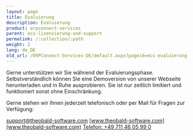 ```yaml
---
layout: page
title: Evaluierung
description: Evaluierung
product: erpconnect-services
parent: ecs-lizenzierung-und-support
permalink: /:collection/:path
weight: 2
lang: de_DE
old_url: /ERPConnect-Services-DE/default.aspx?pageid=ecs-evaluierung
---
```


Gerne unterstützen wir Sie während der Evaluierungsphase. Selbstverständlich können Sie eine Demoversion von unserer Webseite herunterladen und in Ruhe ausprobieren. Sie ist nur zeitlich limitiert und funktioniert sonst ohne Einschränkung.

Gerne stehen wir Ihnen jederzeit telefonisch oder per Mail für Fragen zur Verfügung:

[support@theobald-software.com](support@theobald-software.com)
[www.theobald-software.com](www.theobald-software.com)
[Telefon: +49 711 46 05 99 0]()